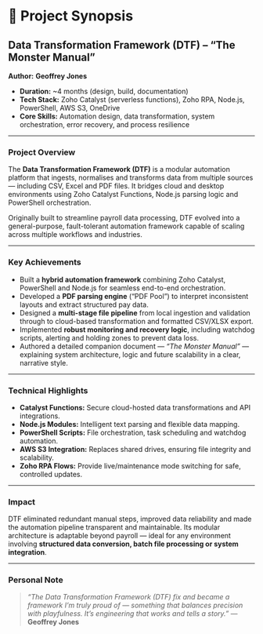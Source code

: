 # 🧩 Project Synopsis

## **Data Transformation Framework (DTF) – “The Monster Manual”**

**Author:** **Geoffrey Jones**

* **Duration:** ~4 months (design, build, documentation)
* **Tech Stack:** Zoho Catalyst (serverless functions), Zoho RPA, Node.js, PowerShell, AWS S3, OneDrive
* **Core Skills:** Automation design, data transformation, system orchestration, error recovery, and process resilience

---

### **Project Overview**

The **Data Transformation Framework (DTF)** is a modular automation platform that ingests, normalises and transforms data from multiple sources — including CSV, Excel and PDF files. It bridges cloud and desktop environments using Zoho Catalyst Functions, Node.js parsing logic and PowerShell orchestration.

Originally built to streamline payroll data processing, DTF evolved into a general-purpose, fault-tolerant automation framework capable of scaling across multiple workflows and industries.

---

### **Key Achievements**

- Built a **hybrid automation framework** combining Zoho Catalyst, PowerShell and Node.js for seamless end-to-end orchestration.
- Developed a **PDF parsing engine** (“PDF Pool”) to interpret inconsistent layouts and extract structured pay data.
- Designed a **multi-stage file pipeline** from local ingestion and validation through to cloud-based transformation and formatted CSV/XLSX export.
- Implemented **robust monitoring and recovery logic**, including watchdog scripts, alerting and holding zones to prevent data loss.
- Authored a detailed companion document — *“The Monster Manual”* — explaining system architecture, logic and future scalability in a clear, narrative style.

---

### **Technical Highlights**

- **Catalyst Functions:** Secure cloud-hosted data transformations and API integrations.
- **Node.js Modules:** Intelligent text parsing and flexible data mapping.
- **PowerShell Scripts:** File orchestration, task scheduling and watchdog automation.
- **AWS S3 Integration:** Replaces shared drives, ensuring file integrity and scalability.
- **Zoho RPA Flows:** Provide live/maintenance mode switching for safe, controlled updates.

---

### **Impact**

DTF eliminated redundant manual steps, improved data reliability and made the automation pipeline transparent and maintainable.
Its modular architecture is adaptable beyond payroll — ideal for any environment involving **structured data conversion, batch file processing or system integration**.

---

### **Personal Note**

> *“The Data Transformation Framework (DTF) fix and became a framework I’m truly proud of — something that balances precision with playfulness. It’s engineering that works and tells a story.”*
> — **Geoffrey Jones**
